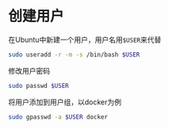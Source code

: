 # 创建用户

在Ubuntu中新建一个用户，用户名用`$USER`来代替

```bash
sudo useradd -r -m -s /bin/bash $USER
```

修改用户密码

```bash
sudo passwd $USER
```

将用户添加到用户组，以docker为例

```bash
sudo gpasswd -a $USER docker
```

